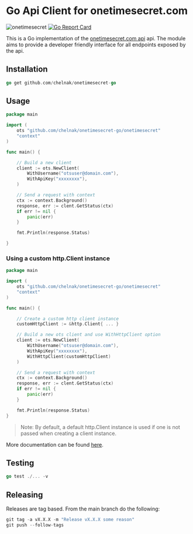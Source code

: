 # Go Api Client for onetimesecret.com

![onetimesecret](https://github.com/chelnak/onetimesecret-go/actions/workflows/main.yml/badge.svg) [![Go Report Card](https://goreportcard.com/badge/github.com/chelnak/onetimesecret-go)](https://goreportcard.com/report/github.com/chelnak/onetimesecret-go)

This is a Go implementation of the [onetimesecret.com api](https://onetimesecret.com/docs/api) api. The module aims to provide a developer friendly interface for all endpoints exposed by the api.

## Installation

```go
go get github.com/chelnak/onetimesecret-go
```

## Usage

```go
package main

import (
    ots "github.com/chelnak/onetimesecret-go/onetimesecret"
    "context"
)

func main() {

    // Build a new client
    client := ots.NewClient(
        WithUsername("otsuser@domain.com"),
        WithApiKey("xxxxxxxx"),
    )

    // Send a request with context
    ctx := context.Background()
    response, err := clent.GetStatus(ctx)
    if err != nil {
        panic(err)
    }

    fmt.Println(response.Status)

}
```

### Using a custom http.Client instance

```go
package main

import (
    ots "github.com/chelnak/onetimesecret-go/onetimesecret"
    "context"
)

func main() {

    // Create a custom http client instance
    customHttpClient := &http.Client{ ... }

    // Build a new ots client and use WithHttpClient option
    client := ots.NewClient(
        WithUsername("otsuser@domain.com"),
        WithApiKey("xxxxxxxx"),
        WithHttpClient(customHttpClient)
    )

    // Send a request with context
    ctx := context.Background()
    response, err := clent.GetStatus(ctx)
    if err != nil {
        panic(err)
    }

    fmt.Println(response.Status)
}
```

> Note: By default, a default http.Client instance is used if one is not passed when creating a client instance.

More documentation can be found [here](https://pkg.go.dev/github.com/chelnak/onetimesecret-go).

## Testing

```go
go test ./... -v
```

## Releasing

Releases are tag based. From the main branch do the following:

```go
git tag -a vX.X.X -m "Release vX.X.X some reason"
git push --follow-tags
```
